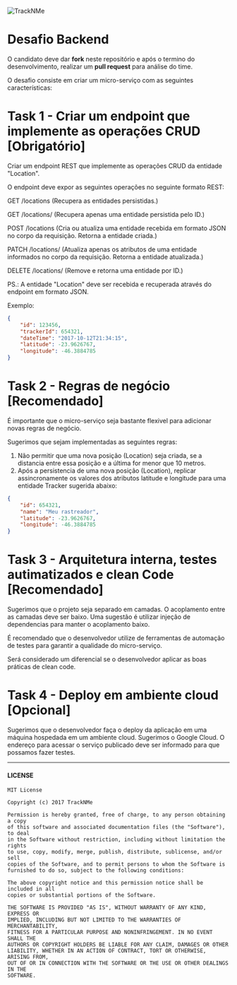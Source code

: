 ![TrackNMe](https://www.tracknme.com.br/app/images/logo-tracknme.png)


# Desafio Backend

O candidato deve dar **fork** neste repositório e após o termino do desenvolvimento, realizar um **pull request** para análise do time.

O desafio consiste em criar um micro-serviço com as seguintes características:

# Task 1 - Criar um endpoint que implemente as operações CRUD [Obrigatório]

Criar um endpoint REST que implemente as operações CRUD da entidade "Location".

O endpoint deve expor as seguintes operações no seguinte formato REST:

GET /locations
(Recupera as entidades persistidas.)

GET /locations/<ID>
(Recupera apenas uma entidade persistida pelo ID.)

POST /locations
(Cria ou atualiza uma entidade recebida em formato JSON no corpo da requisição. Retorna a entidade criada.)

PATCH /locations/<ID>
(Atualiza apenas os atributos de uma entidade informados no corpo da requisição. Retorna a entidade atualizada.)

DELETE /locations/<ID>
(Remove e retorna uma entidade por ID.)

PS.: A entidade "Location" deve ser recebida e recuperada através do endpoint em formato JSON.

Exemplo:
``` json
{
    "id": 123456,
    "trackerId": 654321,
    "dateTime": "2017-10-12T21:34:15",
    "latitude": -23.9626767,
    "longitude": -46.3884785
}
```


# Task 2 - Regras de negócio [Recomendado]

É importante que o micro-serviço seja bastante flexivel para adicionar novas regras de negócio.

Sugerimos que sejam implementadas as seguintes regras:
1) Não permitir que uma nova posição (Location) seja criada, se a distancia entre essa posição e a última for menor que 10 metros.
2) Após a persistencia de uma nova posição (Location), replicar assincronamente os valores dos atributos latitude e longitude para uma entidade Tracker sugerida abaixo:

``` json
{
    "id": 654321,
    "name": "Meu rastreador",
    "latitude": -23.9626767,
    "longitude": -46.3884785
}
```


# Task 3 - Arquitetura interna, testes autimatizados e clean Code [Recomendado]

Sugerimos que o projeto seja separado em camadas. O acoplamento entre as camadas deve ser baixo. Uma sugestão é utilizar injeção de dependencias para manter o acoplamento baixo.

É recomendado que o desenvolvedor utilize de ferramentas de automação de testes para garantir a qualidade do micro-serviço.

Será considerado um diferencial se o desenvolvedor aplicar as boas práticas de clean code.


# Task 4 - Deploy em ambiente cloud [Opcional]

Sugerimos que o desenvolvedor faça o deploy da aplicação em uma máquina hospedada em um ambiente cloud. Sugerimos o Google Cloud. O endereço para acessar o serviço publicado deve ser informado para que possamos fazer testes.



---
#### LICENSE
```
MIT License

Copyright (c) 2017 TrackNMe

Permission is hereby granted, free of charge, to any person obtaining a copy
of this software and associated documentation files (the "Software"), to deal
in the Software without restriction, including without limitation the rights
to use, copy, modify, merge, publish, distribute, sublicense, and/or sell
copies of the Software, and to permit persons to whom the Software is
furnished to do so, subject to the following conditions:

The above copyright notice and this permission notice shall be included in all
copies or substantial portions of the Software.

THE SOFTWARE IS PROVIDED "AS IS", WITHOUT WARRANTY OF ANY KIND, EXPRESS OR
IMPLIED, INCLUDING BUT NOT LIMITED TO THE WARRANTIES OF MERCHANTABILITY,
FITNESS FOR A PARTICULAR PURPOSE AND NONINFRINGEMENT. IN NO EVENT SHALL THE
AUTHORS OR COPYRIGHT HOLDERS BE LIABLE FOR ANY CLAIM, DAMAGES OR OTHER
LIABILITY, WHETHER IN AN ACTION OF CONTRACT, TORT OR OTHERWISE, ARISING FROM,
OUT OF OR IN CONNECTION WITH THE SOFTWARE OR THE USE OR OTHER DEALINGS IN THE
SOFTWARE.
```
